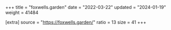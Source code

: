 +++
title = "foxwells.garden"
date = "2022-03-22"
updated = "2024-01-19"
weight = 41484

[extra]
source = "https://foxwells.garden/"
ratio = 13
size = 41
+++
